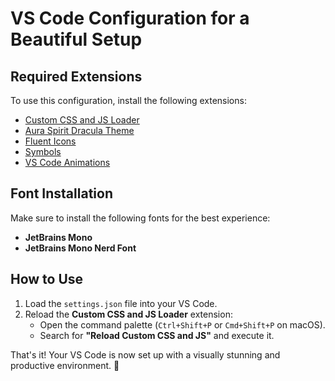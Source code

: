 # VS Code Configuration for a Beautiful Setup

## Required Extensions  
To use this configuration, install the following extensions:  
- [Custom CSS and JS Loader](https://marketplace.visualstudio.com/items?itemName=be5invis.vscode-custom-css)  
- [Aura Spirit Dracula Theme](https://marketplace.visualstudio.com/items?itemName=demonstarm.aura-theme)  
- [Fluent Icons](https://marketplace.visualstudio.com/items?itemName=miguelsolorio.fluent-icons)  
- [Symbols](https://marketplace.visualstudio.com/items?itemName=planbcoding.vscode-symbols)  
- [VS Code Animations](https://marketplace.visualstudio.com/items?itemName=alexanderte.vscode-animations)  

## Font Installation  
Make sure to install the following fonts for the best experience:  
- **JetBrains Mono**  
- **JetBrains Mono Nerd Font**  

## How to Use  
1. Load the `settings.json` file into your VS Code.  
2. Reload the **Custom CSS and JS Loader** extension:  
   - Open the command palette (`Ctrl+Shift+P` or `Cmd+Shift+P` on macOS).  
   - Search for **"Reload Custom CSS and JS"** and execute it.  

That's it! Your VS Code is now set up with a visually stunning and productive environment. 🎉

